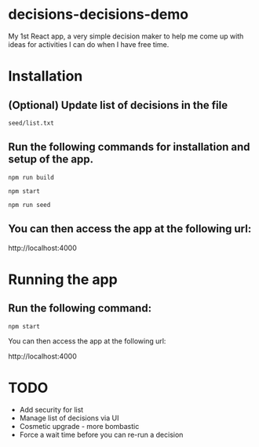 # decisions-decisions-demo

My 1st React app, a very simple decision maker to help me come up with ideas for activities I can do when I have free time.

# Installation

## (Optional) Update list of decisions in the file

`seed/list.txt`

## Run the following commands for installation and setup of the app.

`npm run build`

`npm start`

`npm run seed`

## You can then access the app at the following url:

http://localhost:4000

# Running the app

## Run the following command:

`npm start`

You can then access the app at the following url:

http://localhost:4000

# TODO

- Add security for list
- Manage list of decisions via UI
- Cosmetic upgrade - more bombastic
- Force a wait time before you can re-run a decision
